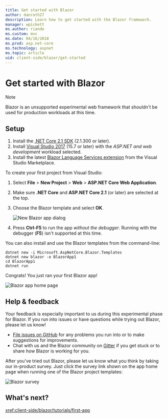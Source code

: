 ```yaml
---
title: Get started with Blazor
author: danroth27
description: Learn how to get started with the Blazor framework.
manager: wpickett
ms.author: riande
ms.custom: mvc
ms.date: 04/16/2018
ms.prod: asp.net-core
ms.technology: aspnet
ms.topic: article
uid: client-side/blazor/get-started
---
```

# Get started with Blazor

> [!NOTE]
> Blazor is an unsupported experimental web framework that shouldn't be used for production workloads at this time.

## Setup

1. Install the [.NET Core 2.1 SDK](https://go.microsoft.com/fwlink/?linkid=873092) (2.1.300 or later).
1. Install [Visual Studio 2017](https://go.microsoft.com/fwlink/?linkid=873093) (15.7 or later) with the *ASP.NET and web development* workload selected.
1. Install the latest [Blazor Language Services extension](https://go.microsoft.com/fwlink/?linkid=870389) from the Visual Studio Marketplace.

To create your first project from Visual Studio:

1. Select **File** > **New Project** > **Web** > **ASP.NET Core Web Application**.
1. Make sure **.NET Core** and **ASP.NET Core 2.1** (or later) are selected at the top.
1. Choose the Blazor template and select **OK**.

   ![New Blazor app dialog](https://msdnshared.blob.core.windows.net/media/2018/07/new-blazor-app-dialog-0.5.0.png)
   
1. Press **Ctrl-F5** to run the app *without the debugger*. Running with the debugger (**F5**) isn't supported at this time.

You can also install and use the Blazor templates from the command-line:

```console
dotnet new -i Microsoft.AspNetCore.Blazor.Templates
dotnet new blazor -o BlazorApp1
cd BlazorApp1
dotnet run
```

Congrats! You just ran your first Blazor app!

![Blazor app home page](https://msdnshared.blob.core.windows.net/media/2018/04/blazor-bootstrap-4.png)

## Help & feedback

Your feedback is especially important to us during this experimental phase for Blazor. If you run into issues or have questions while trying out Blazor, please let us know!

* [File issues on GitHub](https://github.com/aspnet/blazor/issues) for any problems you run into or to make suggestions for improvements.
* Chat with us and the Blazor community on [Gitter](https://gitter.im/aspnet/blazor) if you get stuck or to share how Blazor is working for you.

After you've tried out Blazor, please let us know what you think by taking our in-product survey. Just click the survey link shown on the app home page when running one of the Blazor project templates:

![Blazor survey](https://msdnshared.blob.core.windows.net/media/2018/05/blazor-survey-new.png)

## What's next?

<xref:client-side/blazor/tutorials/first-app>
